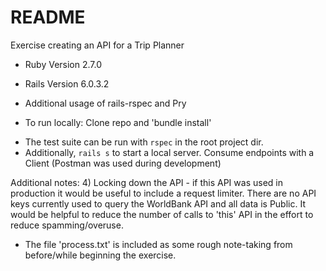 # README

Exercise creating an API for a Trip Planner

* Ruby Version 2.7.0
* Rails Version 6.0.3.2
* Additional usage of rails-rspec and Pry

* To run locally: Clone repo and 'bundle install'
- The test suite can be run with `rspec` in the root project dir.
- Additionally, `rails s` to start a local server. Consume endpoints with a Client (Postman was used during development)

Additional notes:
4) Locking down the API - if this API was used in production it would be useful to include a request limiter. There are no API keys currently used to query the WorldBank API and all data is Public. It would be helpful to reduce the number of calls to 'this' API in the effort to reduce spamming/overuse.

* The file 'process.txt' is included as some rough note-taking from before/while beginning the exercise.
